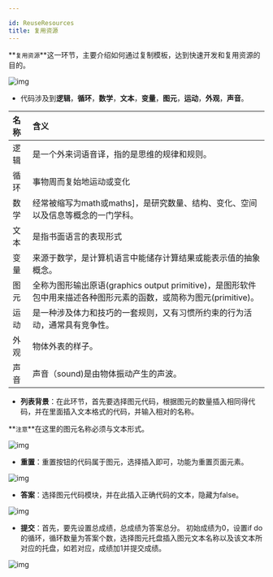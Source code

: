 ```yaml
---

id: ReuseResources
title: 复用资源
---
```


**`复用资源`**这一环节，主要介绍如何通过复制模板，达到快速开发和复用资源的目的。

![img](../static/img/20201112104237.jpg)

- 代码涉及到**逻辑**，**循环**，**数学**，**文本**，**变量**，**图元**，**运动**，**外观**，**声音**。

| 名称 | 含义                                                         |
| :--- | :----------------------------------------------------------- |
| 逻辑 | 是一个外来词语音译，指的是思维的规律和规则。                 |
| 循环 | 事物周而复始地运动或变化                                     |
| 数学 | 经常被缩写为math或maths]，是研究数量、结构、变化、空间以及信息等概念的一门学科。 |
| 文本 | 是指书面语言的表现形式                                       |
| 变量 | 来源于数学，是计算机语言中能储存计算结果或能表示值的抽象概念。 |
| 图元 | 全称为图形输出原语(graphics output primitive)，是图形软件包中用来描述各种图形元素的函数，或简称为图元(primitive)。 |
| 运动 | 是一种涉及体力和技巧的一套规则，又有习惯所约束的行为活动，通常具有竞争性。 |
| 外观 | 物体外表的样子。                                             |
| 声音 | 声音（sound)是由物体振动产生的声波。                         |

- **列表背景**：在此环节，首先要选择图元代码，根据图元的数量插入相同得代码，并在里面插入文本格式的代码，并输入相对的名称。

**`注意`**在这里的图元名称必须与文本形式。

<img src="../static/img/20201112103656.jpg" alt="img"  />

- **重置**：重置按钮的代码属于图元，选择插入即可，功能为重置页面元素。

<img src="../static/img/20201112104323.jpg" alt="img"  />

- **答案**：选择图元代码模块，并在此插入正确代码的文本，隐藏为false。

<img src="../static/img/20201112104317.jpg" alt="img"  />

- **提交**：首先，要先设置总成绩，总成绩为答案总分。
  初始成绩为0，设置if do的循环，循环数量为答案个数，选择图元托盘插入图元文本名称以及该文本所对应的托盘，如若对应，成绩加1并提交成绩。

<img src="../static/img/tijiao.jpg" alt="img"  />